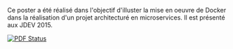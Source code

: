 Ce poster a été réalisé dans l'objectif d'illuster la mise en oeuvre de Docker dans la réalisation d'un projet architecturé en microservices.
Il est présenté aux JDEV 2015.

[![PDF Status](https://www.sharelatex.com/github/repos/nherbaut/containers_microservices_factory_poster/builds/latest/badge.svg)](https://www.sharelatex.com/github/repos/nherbaut/containers_microservices_factory_poster/builds/latest/output.pdf)
